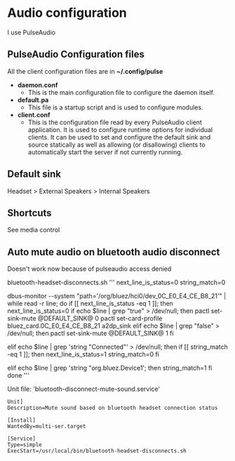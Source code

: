 # Audio configuration

I use PulseAudio

## PulseAudio Configuration files

All the client configuration files are in **~/.config/pulse**

- **daemon.conf**
  - This is the main configuration file to configure the daemon itself.
- **default.pa**
  - This file is a startup script and is used to configure modules.
- **client.conf**
  - This is the configuration file read by every PulseAudio client application. It is used to configure runtime options for individual clients. It can be used to set and configure the default sink and source statically as well as allowing (or disallowing) clients to automatically start the server if not currently running.

## Default sink

Headset > External Speakers > Internal Speakers

## Shortcuts

See media control

## Auto mute audio on bluetooth audio disconnect

Doesn't work now because of pulseaudio access denied

bluetooth-headset-disconnects.sh
'''
next_line_is_status=0
string_match=0

dbus-monitor --system "path='/org/bluez/hci0/dev_0C_E0_E4_CE_B8_21'" |
while read -r line; do
  if [[ next_line_is_status -eq 1 ]]; then
    next_line_is_status=0
    if echo $line | grep "true" > /dev/null; then
      pactl set-sink-mute @DEFAULT_SINK@ 0
      pactl set-card-profile bluez_card.0C_E0_E4_CE_B8_21 a2dp_sink
    elif echo $line | grep "false" > /dev/null; then
      pactl set-sink-mute @DEFAULT_SINK@ 1
    fi

  elif echo $line | grep 'string "Connected"' > /dev/null; then
    if [[ string_match -eq 1 ]]; then
      next_line_is_status=1
      string_match=0
    fi

  elif echo $line | grep 'string "org.bluez.Device1'; then
    string_match=1
  fi
done
'''

Unit file: 'bluetooth-disconnect-mute-sound.service'
```
Unit]
Description=Mute sound based on bluetooth headset connection status

[Install]
WantedBy=multi-ser.target

[Service]
Type=simple
ExecStart=/usr/local/bin/bluetooth-headset-disconnects.sh
```
